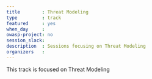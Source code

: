 ```yaml
---
title        : Threat Modeling
type         : track
featured     : yes
when_day     : 
owasp-project: no
session_slack: 
description  : Sessions focusing on Threat Modeling
organizers   :
---
```


This track is focused on Threat Modeling

